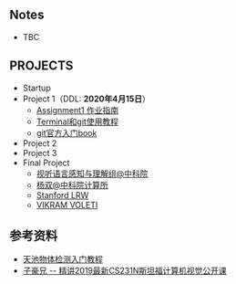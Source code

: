 ## Notes
- TBC

## PROJECTS
- Startup
- Project 1（DDL: **2020年4月15日**）
  - [Assignment1 作业指南](http://106.75.225.141/chieh/2020_ecnu_dase_cv_assignment?nsukey=Qj92Qy6%2BuQVQchYbQaUW2vQxY0C4Bs2SfcV%2BE5hXPx17tLD5fbkWnoFaDmqoHWM5uy9Hk%2BwQ885mtFQl4AezrqlwJhFs4so6mD8x83sNHNQK%2BaV9q5Hsf%2BJpXfWiZlrWPkZhNcevyid72u7uwHewgpCvUHGJGj0a4IypRcWDANhsuYBY6pWYey0TtpPaSJJuulwE01zglwjOoB%2BrZhxE4Q%3D%3D)
  - [Terminal和git使用教程](http://106.75.225.141/chieh/2020_ecnu_dase_cv_assignment/blob/master/terminal%E5%92%8Cgit%E4%BD%BF%E7%94%A8%E6%96%B9%E6%B3%95.md?nsukey=z7azPxMWJcyywBqLgyCj8ejMC%2FgmCErqdRH6OtxOXDNCTf7ESbC4Xk9x3hYP6Z601AwOU367Mx%2B4tCLWCnlsYi6s3%2F%2BZVjgiq%2BalylJJ8YibuduD7XtVH1u6QPjLhVQ1K1EYHL1b4A65zUUxTR6YOrPsmtVWpkJFv2z9oSjb9Go%3D)
  - [git官方入门book](https://git-scm.com/book/zh/v2)
- Project 2
- Project 3
- Final Project
  - [视听语言感知与理解组@中科院](http://vipl.ict.ac.cn/team.php?id=10)
  - [杨双@中科院计算所](http://vipl.ict.ac.cn/people/~syang)
  - [Stanford LRW](https://www.robots.ox.ac.uk/~vgg/data/lip_reading/lrw1.html)
  - [VIKRAM VOLETI](https://voletiv.github.io/)

## 参考资料
- [天池物体检测入门教程](https://tianchi.aliyun.com/course/video?spm=5176.12586971.1001.1.43ee69a6MIANrO&liveId=41141)
- [子豪兄 -- 精讲2019最新CS231N斯坦福计算机视觉公开课](https://www.bilibili.com/video/BV1K7411W7So?from=search&seid=805082307326787596)
